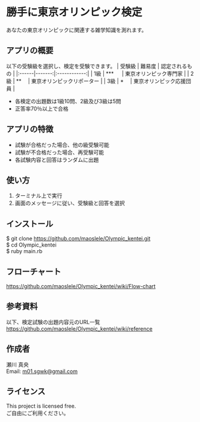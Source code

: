 # 勝手に東京オリンピック検定
あなたの東京オリンピックに関連する雑学知識を測れます。

## アプリの概要  
以下の受験級を選択し、検定を受験できます。 
| 受験級 | 難易度 | 認定されるもの |
|:------|-------:|:------------:|
| 1級   | ***  　 | 東京オリンピック専門家   |
| 2級   | **    　| 東京オリンピックリポーター |
| 3級   | *     　| 東京オリンピック応援団員 |

* 各検定の出題数は1級10問、2級及び3級は5問
* 正答率70％以上で合格

## アプリの特徴
* 試験が合格だった場合、他の級受験可能
* 試験が不合格だった場合、再受験可能
* 各試験内容と回答はランダムに出題

## 使い方
1. ターミナル上で実行
2. 画面のメッセージに従い、受験級と回答を選択

## インストール
$ git clone https://github.com/maoslele/Olympic_kentei.git  
$ cd Olympic_kentei  
$ ruby main.rb  

## フローチャート
https://github.com/maoslele/Olympic_kentei/wiki/Flow-chart

## 参考資料
以下、検定試験の出題内容元のURL一覧  
https://github.com/maoslele/Olympic_kentei/wiki/reference

## 作成者
瀬川 真央  
Email: m01.sgwk@gmail.com

## ライセンス
This project is licensed free.  
ご自由にご利用ください。
